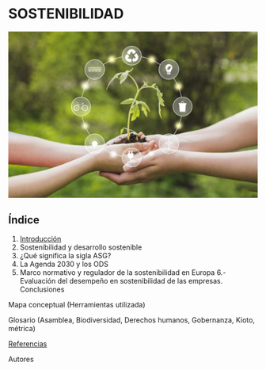 # SOSTENIBILIDAD

![Portada](img/portadaSostenibilidad.jpg)

## Índice
  1. [Introducción](introduccion.md)
  2. Sostenibilidad y desarrollo sostenible
  3. ¿Qué significa la sigla ASG?
  4. La Agenda 2030 y los ODS
  5. Marco normativo y regulador de la sostenibilidad en Europa
  6.- Evaluación del desempeño en sostenibilidad de las empresas.
Conclusiones

Mapa conceptual (Herramientas utilizada)

Glosario (Asamblea, Biodiversidad, Derechos humanos, Gobernanza, Kioto, métrica)

[Referencias](referencias.md)

Autores
